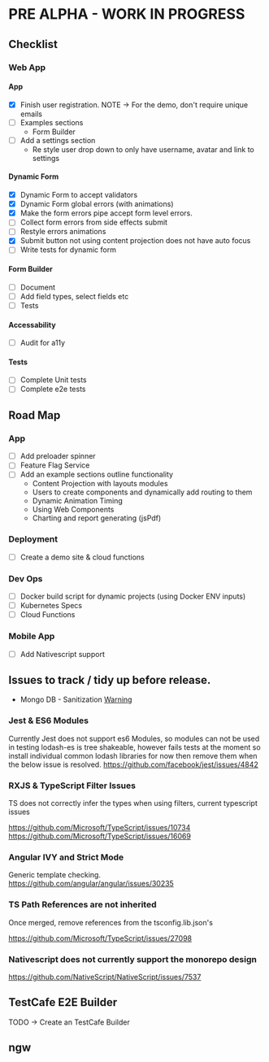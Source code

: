 # PRE ALPHA - WORK IN PROGRESS

## Checklist

### Web App

#### App

- [x] Finish user registration. NOTE -> For the demo, don't require unique emails
- [ ] Examples sections
  - Form Builder
- [ ] Add a settings section
  - Re style user drop down to only have username, avatar and link to settings

#### Dynamic Form

- [x] Dynamic Form to accept validators
- [x] Dynamic Form global errors (with animations)
- [x] Make the form errors pipe accept form level errors.
- [ ] Collect form errors from side effects submit
- [ ] Restyle errors animations
- [x] Submit button not using content projection does not have auto focus
- [ ] Write tests for dynamic form

#### Form Builder

- [ ] Document
- [ ] Add field types, select fields etc
- [ ] Tests

#### Accessability

- [ ] Audit for a11y

#### Tests

- [ ] Complete Unit tests
- [ ] Complete e2e tests

## Road Map

### App

- [ ] Add preloader spinner
- [ ] Feature Flag Service
- [ ] Add an example sections outline functionality
  - Content Projection with layouts modules
  - Users to create components and dynamically add routing to them
  - Dynamic Animation Timing
  - Using Web Components
  - Charting and report generating (jsPdf)

### Deployment

- [ ] Create a demo site & cloud functions

### Dev Ops

- [ ] Docker build script for dynamic projects (using Docker ENV inputs)
- [ ] Kubernetes Specs
- [ ] Cloud Functions

### Mobile App

- [ ] Add Nativescript support

## Issues to track / tidy up before release.

- Mongo DB - Sanitization [Warning](https://github.com/mongodb-js/mongodb-core/issues/453)

### Jest & ES6 Modules

Currently Jest does not support es6 Modules, so modules can not be used in testing
lodash-es is tree shakeable, however fails tests at the moment so install individual common lodash libraries for now then remove them when
the below issue is resolved.
https://github.com/facebook/jest/issues/4842

### RXJS & TypeScript Filter Issues

TS does not correctly infer the types when using filters, current typescript issues

https://github.com/Microsoft/TypeScript/issues/10734
https://github.com/Microsoft/TypeScript/issues/16069

### Angular IVY and Strict Mode

Generic template checking.
https://github.com/angular/angular/issues/30235

### TS Path References are not inherited

Once merged, remove references from the tsconfig.lib.json's

https://github.com/Microsoft/TypeScript/issues/27098

### Nativescript does not currently support the monorepo design

https://github.com/NativeScript/NativeScript/issues/7537

## TestCafe E2E Builder

TODO -> Create an TestCafe Builder

## ngw

